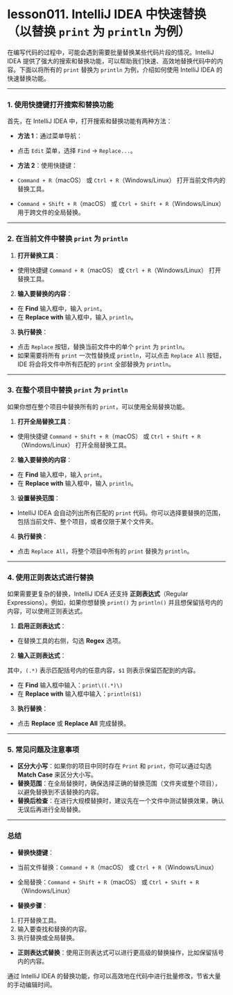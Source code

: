 # lesson011. IntelliJ IDEA 中快速替换（以替换 `print` 为 `println` 为例）

在编写代码的过程中，可能会遇到需要批量替换某些代码片段的情况。IntelliJ IDEA 提供了强大的搜索和替换功能，可以帮助我们快速、高效地替换代码中的内容。下面以将所有的 `print` 替换为 `println` 为例，介绍如何使用 IntelliJ IDEA 的快速替换功能。

------

### 1. **使用快捷键打开搜索和替换功能**

首先，在 IntelliJ IDEA 中，打开搜索和替换功能有两种方法：

- **方法 1**：通过菜单导航：

- 点击 `Edit` 菜单，选择 `Find` -> `Replace...`。

- **方法 2**：使用快捷键：

- `Command + R`（macOS） 或 `Ctrl + R`（Windows/Linux） 打开当前文件内的替换工具。
- `Command + Shift + R`（macOS） 或 `Ctrl + Shift + R`（Windows/Linux） 用于跨文件的全局替换。

------

### 2. **在当前文件中替换** `print` **为** `println`

1. **打开替换工具**：

- 使用快捷键 `Command + R`（macOS） 或 `Ctrl + R`（Windows/Linux） 打开替换工具。

2. **输入要替换的内容**：

- 在 **Find** 输入框中，输入 `print`。
- 在 **Replace with** 输入框中，输入 `println`。

3. **执行替换**：

- 点击 `Replace` 按钮，替换当前文件中的单个 `print` 为 `println`。
- 如果需要将所有 `print` 一次性替换成 `println`，可以点击 `Replace All` 按钮，IDE 将会将文件中所有匹配的 `print` 全部替换为 `println`。

------

### 3. **在整个项目中替换** `print` **为** `println`

如果你想在整个项目中替换所有的 `print`，可以使用全局替换功能。

1. **打开全局替换工具**：

- 使用快捷键 `Command + Shift + R`（macOS） 或 `Ctrl + Shift + R`（Windows/Linux） 打开全局替换工具。

2. **输入要替换的内容**：

- 在 **Find** 输入框中，输入 `print`。
- 在 **Replace with** 输入框中，输入 `println`。

3. **设置替换范围**：

- IntelliJ IDEA 会自动列出所有匹配的 `print` 代码。你可以选择要替换的范围，包括当前文件、整个项目，或者仅限于某个文件夹。

4. **执行替换**：

- 点击 `Replace All`，将整个项目中所有的 `print` 替换为 `println`。

------

### 4. **使用正则表达式进行替换**

如果需要更复杂的替换，IntelliJ IDEA 还支持 **正则表达式**（Regular Expressions）。例如，如果你想替换 `print()` 为 `println()` 并且想保留括号内的内容，可以使用正则表达式。

1. **启用正则表达式**：

- 在替换工具的右侧，勾选 **Regex** 选项。

2. **输入正则表达式**：

其中，`(.*)` 表示匹配括号内的任意内容，`$1` 则表示保留匹配到的内容。

- 在 **Find** 输入框中输入：`print\((.*)\)`
- 在 **Replace with** 输入框中输入：`println($1)`

3. **执行替换**：

- 点击 **Replace** 或 **Replace All** 完成替换。

------

### 5. **常见问题及注意事项**

- **区分大小写**：如果你的项目中同时存在 `Print` 和 `print`，你可以通过勾选 **Match Case** 来区分大小写。
- **替换范围**：在全局替换时，确保选择正确的替换范围（文件夹或整个项目），以避免替换到不该替换的内容。
- **替换后检查**：在进行大规模替换时，建议先在一个文件中测试替换效果，确认无误后再进行全局替换。

------

### 总结

- **替换快捷键**：

- 当前文件替换：`Command + R`（macOS） 或 `Ctrl + R`（Windows/Linux）
- 全局替换：`Command + Shift + R`（macOS） 或 `Ctrl + Shift + R`（Windows/Linux）

- **替换步骤**：

1. 打开替换工具。
2. 输入要查找和替换的内容。
3. 执行替换或全局替换。

- **正则表达式替换**：使用正则表达式可以进行更高级的替换操作，比如保留括号内的内容。

通过 IntelliJ IDEA 的替换功能，你可以高效地在代码中进行批量修改，节省大量的手动编辑时间。